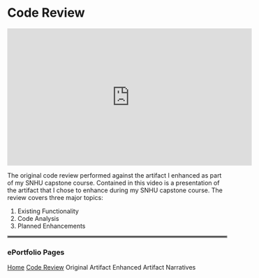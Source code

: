 # Code Review
<p align="center"><iframe width="560" height="315" src="https://www.youtube.com/embed/qOXmMAzpbtE" title="YouTube video player" frameborder="0" allow="accelerometer; autoplay; clipboard-write; encrypted-media; gyroscope; picture-in-picture" allowfullscreen></iframe></p>

The original code review performed against the artifact I enhanced as part of my SNHU capstone course. Contained in this video is a presentation of the artifact that I chose to enhance during my SNHU capstone course. The review covers three major topics:

1. Existing Functionality
2. Code Analysis
3. Planned Enhancements

<hr style="border:2px solid gray"> </hr>

### ePortfolio Pages
[Home](https://dustin-snhu.github.io)
[Code Review](https://dustin-snhu.github.io/code_review)
Original Artifact
Enhanced Artifact
Narratives
